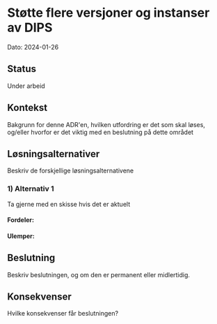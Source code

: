 # Støtte flere versjoner og instanser av DIPS

Dato: 2024-01-26

## Status

Under arbeid

## Kontekst

Bakgrunn for denne ADR'en, hvilken utfordring er det som skal løses, og/eller hvorfor er det viktig med en beslutning på
dette området

## Løsningsalternativer

Beskriv de forskjellige løsningsalternativene

### 1) Alternativ 1

Ta gjerne med en skisse hvis det er aktuelt

#### Fordeler:

#### Ulemper:

## Beslutning

Beskriv beslutningen, og om den er permanent eller midlertidig.

## Konsekvenser

Hvilke konsekvenser får beslutningen?
